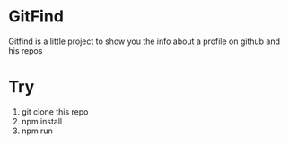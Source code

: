 # GitFind 
Gitfind is a little project to show you the info about a profile on github and his repos

# Try
1) git clone this repo
2) npm install
3) npm run
